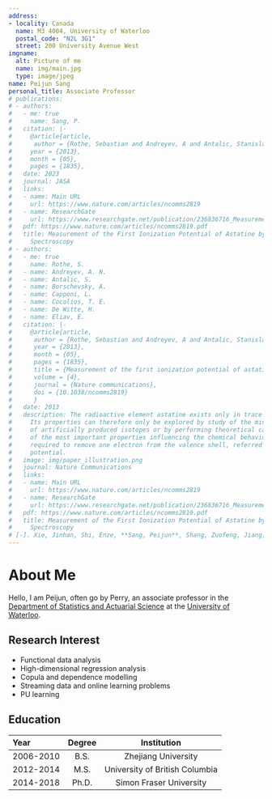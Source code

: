 ```yaml
---
address:
- locality: Canada
  name: M3 4004, University of Waterloo
  postal_code: "N2L 3G1"
  street: 200 University Avenue West
imgname:
  alt: Picture of me
  name: img/main.jpg
  type: image/jpeg
name: Peijun Sang
personal_title: Associate Professor
# publications:
# - authors:
#   - me: true
#     name: Sang, P.
#   citation: |-
#     @article{article,
#      author = {Rothe, Sebastian and Andreyev, A and Antalic, Stanislav and Borschevsky, Anastasia and Capponi, Luigi and Cocolios, Thomas and De Witte, Hilde and Eliav, Ephraim and Fedorov, D.V. and Fedosseev, Valentin and Fink, D and Fritzsche, s and Ghys, Lars and Huyse, M and Imai, Nobuaki and Kaldor, U and Kudryavtsev, Yu and Koester, Ulli and Lane, J and Wendt, Klaus},
#     year = {2013},
#     month = {05},
#     pages = {1835},
#   date: 2023
#   journal: JASA
#   links:
#   - name: Main URL
#     url: https://www.nature.com/articles/ncomms2819
#   - name: ResearchGate
#     url: https://www.researchgate.net/publication/236836716_Measurement_of_the_first_ionization_potential_of_astatine_by_laser_ionization_spectroscopy
#   pdf: https://www.nature.com/articles/ncomms2819.pdf
#   title: Measurement of the First Ionization Potential of Astatine by Laser Ionization
#     Spectroscopy
# - authors:
#   - me: true
#     name: Rothe, S.
#   - name: Andreyev, A. N.
#   - name: Antalic, S.
#   - name: Borschevsky, A.
#   - name: Capponi, L.
#   - name: Cocolios, T. E.
#   - name: De Witte, H.
#   - name: Eliav, E.
#   citation: |-
#     @article{article,
#      author = {Rothe, Sebastian and Andreyev, A and Antalic, Stanislav and Borschevsky, Anastasia and Capponi, Luigi and Cocolios, Thomas and De Witte, Hilde and Eliav, Ephraim and Fedorov, D.V. and Fedosseev, Valentin and Fink, D and Fritzsche, s and Ghys, Lars and Huyse, M and Imai, Nobuaki and Kaldor, U and Kudryavtsev, Yu and Koester, Ulli and Lane, J and Wendt, Klaus},
#      year = {2013},
#      month = {05},
#      pages = {1835},
#      title = {Measurement of the first ionization potential of astatine by laser ionization spectroscopy},
#      volume = {4},
#      journal = {Nature communications},
#      doi = {10.1038/ncomms2819}
#      }
#   date: 2013
#   description: The radioactive element astatine exists only in trace amounts in nature.
#     Its properties can therefore only be explored by study of the minute quantities
#     of artificially produced isotopes or by performing theoretical calculations. One
#     of the most important properties influencing the chemical behaviour is the energy
#     required to remove one electron from the valence shell, referred to as the ionization
#     potential.
#   image: img/paper_illustration.png
#   journal: Nature Communications
#   links:
#   - name: Main URL
#     url: https://www.nature.com/articles/ncomms2819
#   - name: ResearchGate
#     url: https://www.researchgate.net/publication/236836716_Measurement_of_the_first_ionization_potential_of_astatine_by_laser_ionization_spectroscopy
#   pdf: https://www.nature.com/articles/ncomms2819.pdf
#   title: Measurement of the First Ionization Potential of Astatine by Laser Ionization
#     Spectroscopy
# [-]. Xie, Jinhan, Shi, Enze, **Sang, Peijun**, Shang, Zuofeng, Jiang, Bei & Kong, Linglong. [Scalable Inference in functional Linear Regression with Streaming Data](https://arxiv.org/abs/2302.02457). arXiv:2302.02457.\
---
```



# About Me

Hello, I am Peijun, often go by Perry, an associate professor in the [Department of Statistics and Actuarial Science](https://uwaterloo.ca/statistics-and-actuarial-science/) at the [University of Waterloo](https://uwaterloo.ca/).

## Research Interest

* Functional data analysis
* High-dimensional regression analysis
* Copula and dependence modelling
* Streaming data and online learning problems
* PU learning

## Education

Year | Degree | Institution
:-----|:-------:|:--------:
2006-2010 | B.S.  | Zhejiang University 
2012-2014 | M.S.  | University of British Columbia 
2014-2018 | Ph.D. | Simon Fraser University
